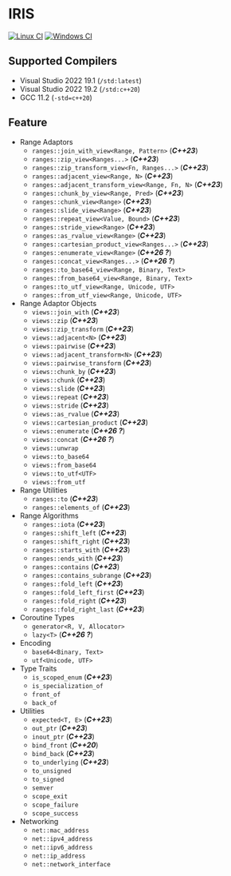 
# IRIS

[![Linux CI](https://github.com/Ramirisu/iris/actions/workflows/linux.yml/badge.svg)](https://github.com/Ramirisu/iris/actions/workflows/linux.yml)
[![Windows CI](https://github.com/Ramirisu/iris/actions/workflows/windows.yml/badge.svg)](https://github.com/Ramirisu/iris/actions/workflows/windows.yml)

## Supported Compilers

* Visual Studio 2022 19.1 (`/std:latest`)
* Visual Studio 2022 19.2 (`/std:c++20`)
* GCC 11.2 (`-std=c++20`)

## Feature

* Range Adaptors
  * `ranges::join_with_view<Range, Pattern>` (***C++23***)
  * `ranges::zip_view<Ranges...>` (***C++23***)
  * `ranges::zip_transform_view<Fn, Ranges...>` (***C++23***)
  * `ranges::adjacent_view<Range, N>` (***C++23***)
  * `ranges::adjacent_transform_view<Range, Fn, N>` (***C++23***)
  * `ranges::chunk_by_view<Range, Pred>` (***C++23***)
  * `ranges::chunk_view<Range>` (***C++23***)
  * `ranges::slide_view<Range>` (***C++23***)
  * `ranges::repeat_view<Value, Bound>` (***C++23***)
  * `ranges::stride_view<Range>` (***C++23***)
  * `ranges::as_rvalue_view<Range>` (***C++23***)
  * `ranges::cartesian_product_view<Ranges...>` (***C++23***)
  * `ranges::enumerate_view<Range>` (***C++26 ?***)
  * `ranges::concat_view<Ranges...>` (***C++26 ?***)
  * `ranges::to_base64_view<Range, Binary, Text>`
  * `ranges::from_base64_view<Range, Binary, Text>`
  * `ranges::to_utf_view<Range, Unicode, UTF>`
  * `ranges::from_utf_view<Range, Unicode, UTF>`
* Range Adaptor Objects
  * `views::join_with` (***C++23***)
  * `views::zip` (***C++23***)
  * `views::zip_transform` (***C++23***)
  * `views::adjacent<N>` (***C++23***)
  * `views::pairwise` (***C++23***)
  * `views::adjacent_transform<N>` (***C++23***)
  * `views::pairwise_transform` (***C++23***)
  * `views::chunk_by` (***C++23***)
  * `views::chunk` (***C++23***)
  * `views::slide` (***C++23***)
  * `views::repeat` (***C++23***)
  * `views::stride` (***C++23***)
  * `views::as_rvalue` (***C++23***)
  * `views::cartesian_product` (***C++23***)
  * `views::enumerate` (***C++26 ?***)
  * `views::concat` (***C++26 ?***)
  * `views::unwrap`
  * `views::to_base64`
  * `views::from_base64`
  * `views::to_utf<UTF>`
  * `views::from_utf`
* Range Utilities
  * `ranges::to` (***C++23***)
  * `ranges::elements_of` (***C++23***)
* Range Algorithms
  * `ranges::iota` (***C++23***)
  * `ranges::shift_left` (***C++23***)
  * `ranges::shift_right` (***C++23***)
  * `ranges::starts_with` (***C++23***)
  * `ranges::ends_with` (***C++23***)
  * `ranges::contains` (***C++23***)
  * `ranges::contains_subrange` (***C++23***)
  * `ranges::fold_left` (***C++23***)
  * `ranges::fold_left_first` (***C++23***)
  * `ranges::fold_right` (***C++23***)
  * `ranges::fold_right_last` (***C++23***)
* Coroutine Types
  * `generator<R, V, Allocator>`
  * `lazy<T>` (***C++26 ?***)
* Encoding
  * `base64<Binary, Text>`
  * `utf<Unicode, UTF>`
* Type Traits
  * `is_scoped_enum` (***C++23***)
  * `is_specialization_of`
  * `front_of`
  * `back_of`
* Utilities
  * `expected<T, E>` (***C++23***)
  * `out_ptr` (***C++23***)
  * `inout_ptr` (***C++23***)
  * `bind_front` (***C++20***)
  * `bind_back` (***C++23***)
  * `to_underlying` (***C++23***)
  * `to_unsigned`
  * `to_signed`
  * `semver`
  * `scope_exit`
  * `scope_failure`
  * `scope_success`
* Networking
  * `net::mac_address`
  * `net::ipv4_address`
  * `net::ipv6_address`
  * `net::ip_address`
  * `net::network_interface`
